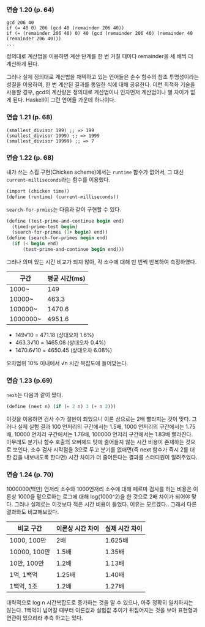 ### 연습 1.20 (p. 64)

```
gcd 206 40
if (= 40 0) 206 (gcd 40 (remainder 206 40))
if (= (remainder 206 40) 0) 40 (gcd (remainder 206 40) (remainder 40 (remainder 206 40)))
...
```

정의대로 계산법을 이용하면 계산 단계를 한 번 거칠 때마다 remainder을 세 배씩 더 계산하게 된다.

그러나 실제 정의대로 계산법을 채택하고 있는 언어들은 순수 함수의 참조 투명성이라는 성질을 이용하여, 한 번 계산된 결과를 동일한 식에 대해 공유한다. 이런 최적화 기술을 사용할 경우, gcd의 계산량은 정의대로 계산법이나 인자먼저 계산법이나 별 차이가 없게 된다. Haskell이 그런 언어들 가운데 하나이다.

### 연습 1.21 (p. 68)

```
(smallest_divisor 199) ;; => 199
(smallest_divisor 1999) ;; => 1999
(smallest_divisor 19999) ;; => 7
```

### 연습 1.22 (p. 68)

내가 쓰는 스킴 구현(Chicken scheme)에서는 `runtime` 함수가 없어서, 그 대신 `current-milliseconds`라는 함수를 이용했다.

```scheme
(import (chicken time))
(define (runtime) (current-milliseconds))
```

`search-for-prmies`는 다음과 같이 구현할 수 있다.

```scheme
(define (test-prime-and-continue begin end)
  (timed-prime-test begin)
  (search-for-primes (1+ begin) end))
(define (search-for-primes begin end)
  (if (< begin end)
      (test-prime-and-continue begin end)))
```

그러나 의미 있는 시간 비교가 되지 않아, 각 소수에 대해 만 번씩 반복하여 측정하였다.

| 구간 | 평균 시간(ms) |
|---|---|
| 1000~ | 149 |
| 10000~ | 463.3 |
| 100000~ | 1470.6 |
| 1000000~ | 4951.6 |

- 149√10 = 471.18 (상대오차 1.6%)
- 463.3√10 = 1465.08 (상대오차 0.4%)
- 1470.6√10 = 4650.45 (상대오차 6.08%)

오차범위 10% 이내에서 √n 시간 복잡도에 들어맞는다.

### 연습 1.23 (p.69)

`next`는 다음과 같이 짰다.

```scheme
(define (next n) (if (= 2 n) 3 (+ n 2)))
```

이것을 이용하면 검사 수가 절반이 되었으니 이론 상으로는 2배 빨라지는 것이 맞다. 그러나 실제 실험 결과 100 언저리의 구간에서는 1.5배, 1000 언저리의 구간에서는 1.75배, 10000 언저리 구간에서는 1.76배, 100000 언저리 구간에서는 1.83배 빨라진다. 아무래도 분기나 함수 호출의 오버헤드 탓에 줄어들지 않는 시간 비용이 존재하는 것으로 보인다. 소수 검사 시작점을 3으로 두고 분기를 없애면(즉 next 함수가 즉시 2를 더한 값을 내보내도록 한다면) 시간 차이가 더 줄어든다는 결과를 스터디원이 알려주었다.

### 연습 1.24 (p. 70)

1000000(백만) 언저리 소수와 1000언저리 소수에 대해 페르마 검사를 하는 비용은 이론상 1000을 밑으로하는 로그에 대해 log(1000^2)을 한 것으로 2배 차이가 되어야 맞다. 그러나 실제로는 이것보다 적은 시간 비용이 들었다. 이유는 모르겠다.. 그래서 다른 결과와도 비교해보았다.

| 비교 구간 | 이론상 시간 차이 | 실제 시간 차이 |
|---|---|---|
| 1000, 100만 | 2배 | 1.625배 |
| 10000, 100만 | 1.5배 | 1.35배 |
| 10만, 100만 | 1.2배 | 1.13배 |
| 1억, 1백억 | 1.25배 | 1.40배 |
| 1백억, 1조 | 1.2배 | 1.27배 |

대략적으로 log n 시간복잡도로 증가하는 것을 알 수 있으나, 아주 정확히 일치하지는 않는다. 1백억이 넘어갈 때부터 이론값과 실험값 추이가 뒤집어지는 것을 보아 표현형과 연관이 있으리라 추측 하고는 있다.
